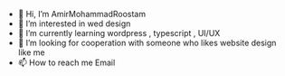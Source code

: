 - 👋 Hi, I’m AmirMohammadRoostam
- 👀 I’m interested in wed design
- 🌱 I’m currently learning wordpress , typescript , UI/UX
- 💞️ I’m looking for cooperation with someone who likes website design like me
- 📫 How to reach me Email


<!---
AmirMohammadRoostam/AmirMohammadRoostam is a ✨ special ✨ repository because its `README.md` (this file) appears on your GitHub profile.
You can click the Preview link to take a look at your changes.
--->
